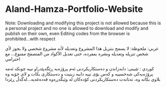 # Aland-Hamza-Portfolio-Website


Note:
Downloading and modifying this project is not allowed because this is a personal project and no one is allowed to download and modify and publish on their own, even Editing codes from the browser is prohibited...with respect

عربي: 
ملحوظة: لا يسمح بتنزيل هذا المشروع وتعديله لأنه مشروع شخصي ولا يجوز لأي شخص تنزيله وتعديله ونشره بمفرده، حتى تعديل الأكواد من المتصفح ممنوع... مع احترامي


كوردي : 
تێبینی: دابەزاندن و دەستکاریکردنی ئەم پرۆژەیە ڕێگەپێدراو نییە چونکە ئەمە پرۆژەیەکی شەخسییە و کەس بۆی نییە دايبه زينيت و دەستکاری بكات و لاي خؤيه وه بلاوي بكاته وه، تەنانەت دەستکاریکردنی کۆدەکان لە وێبگەڕەوە قەدەغەیە...لەگەڵ ڕێزدا
